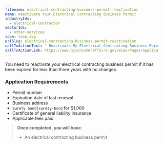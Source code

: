 ```yaml
---
filename: electrical-contracting-business-permit-reactivation
name: Reactivate Your Electrical Contracting Business Permit
industryIds:
  - electrical-contractor
sectorIds:
  - other-services
icon: loop.svg
urlSlug: electrical-contracting-business-permit-reactivation
callToActionText: " Reactivate My Electrical Contracting Business Permit"
callToActionLink: https://www.njconsumeraffairs.gov/elec/Pages/applications.aspx
---
```

You need to reactivate your electrical contracting business permit if it has been expired for less than three years with no changes.

### Application Requirements
* Permit number
* Expiration date of last renewal
* Business address
* `Surety bond|surety-bond` for $1,000
* Certificate of general liability insurance
* Applicable fees paid


> **Once completed, you will have**:
>
> * An electrical contracting business permit